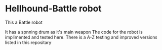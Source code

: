 # Hellhound-Battle robot
This a Battle robot 

It has a spnning drum as it's main weapon
The code for the robot is implimented and tested here. 
There is a A-Z testing and improved versions listed in this repositary
